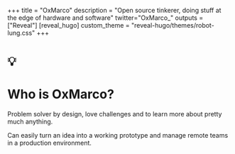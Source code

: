 +++
title = "OxMarco"
description = "Open source tinkerer, doing stuff at the edge of hardware and software"
twitter="OxMarco_"
outputs = ["Reveal"]
[reveal_hugo]
custom_theme = "reveal-hugo/themes/robot-lung.css"
+++

# 💡
# Who is OxMarco?

Problem solver by design, love challenges and to learn more about pretty much anything. 

Can easily turn an idea into a working prototype and manage remote teams in a production environment.
